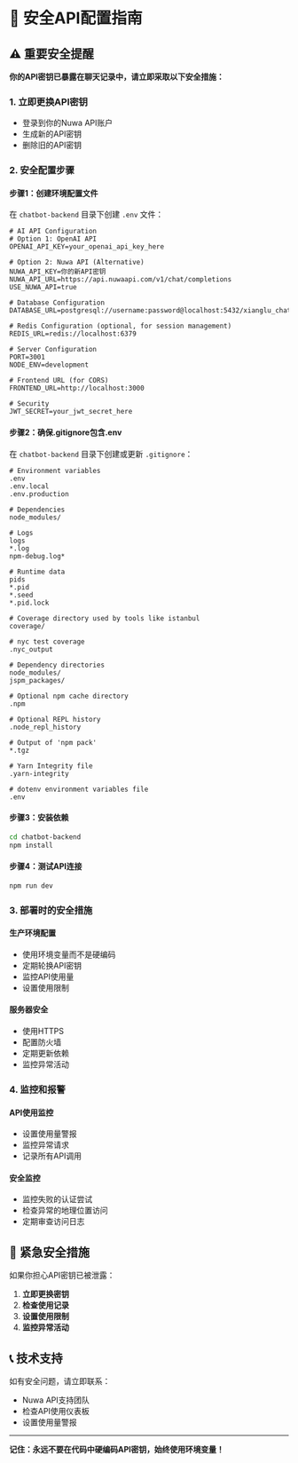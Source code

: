 # 🔐 安全API配置指南

## ⚠️ 重要安全提醒

**你的API密钥已暴露在聊天记录中，请立即采取以下安全措施：**

### 1. 立即更换API密钥
- 登录到你的Nuwa API账户
- 生成新的API密钥
- 删除旧的API密钥

### 2. 安全配置步骤

#### 步骤1：创建环境配置文件
在 `chatbot-backend` 目录下创建 `.env` 文件：

```env
# AI API Configuration
# Option 1: OpenAI API
OPENAI_API_KEY=your_openai_api_key_here

# Option 2: Nuwa API (Alternative)
NUWA_API_KEY=你的新API密钥
NUWA_API_URL=https://api.nuwaapi.com/v1/chat/completions
USE_NUWA_API=true

# Database Configuration
DATABASE_URL=postgresql://username:password@localhost:5432/xianglu_chatbot

# Redis Configuration (optional, for session management)
REDIS_URL=redis://localhost:6379

# Server Configuration
PORT=3001
NODE_ENV=development

# Frontend URL (for CORS)
FRONTEND_URL=http://localhost:3000

# Security
JWT_SECRET=your_jwt_secret_here
```

#### 步骤2：确保.gitignore包含.env
在 `chatbot-backend` 目录下创建或更新 `.gitignore`：

```gitignore
# Environment variables
.env
.env.local
.env.production

# Dependencies
node_modules/

# Logs
logs
*.log
npm-debug.log*

# Runtime data
pids
*.pid
*.seed
*.pid.lock

# Coverage directory used by tools like istanbul
coverage/

# nyc test coverage
.nyc_output

# Dependency directories
node_modules/
jspm_packages/

# Optional npm cache directory
.npm

# Optional REPL history
.node_repl_history

# Output of 'npm pack'
*.tgz

# Yarn Integrity file
.yarn-integrity

# dotenv environment variables file
.env
```

#### 步骤3：安装依赖
```bash
cd chatbot-backend
npm install
```

#### 步骤4：测试API连接
```bash
npm run dev
```

### 3. 部署时的安全措施

#### 生产环境配置
- 使用环境变量而不是硬编码
- 定期轮换API密钥
- 监控API使用量
- 设置使用限制

#### 服务器安全
- 使用HTTPS
- 配置防火墙
- 定期更新依赖
- 监控异常活动

### 4. 监控和报警

#### API使用监控
- 设置使用量警报
- 监控异常请求
- 记录所有API调用

#### 安全监控
- 监控失败的认证尝试
- 检查异常的地理位置访问
- 定期审查访问日志

## 🚨 紧急安全措施

如果你担心API密钥已被泄露：

1. **立即更换密钥**
2. **检查使用记录**
3. **设置使用限制**
4. **监控异常活动**

## 📞 技术支持

如有安全问题，请立即联系：
- Nuwa API支持团队
- 检查API使用仪表板
- 设置使用量警报

---

**记住：永远不要在代码中硬编码API密钥，始终使用环境变量！**





